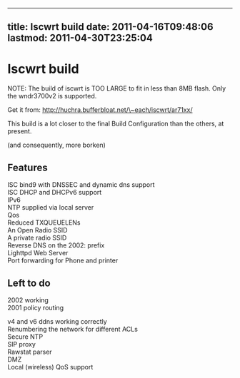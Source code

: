 
---
title: Iscwrt build
date: 2011-04-16T09:48:06
lastmod: 2011-04-30T23:25:04
---
Iscwrt build
============

NOTE: The build of iscwrt is TOO LARGE to fit in less than 8MB flash.
Only the wndr3700v2 is supported.

Get it from: http://huchra.bufferbloat.net/\~each/iscwrt/ar71xx/

This build is a lot closer to the final <link>Build Configuration</link>
than the others, at present.

(and consequently, more borken)

Features
--------

ISC bind9 with DNSSEC and dynamic dns support\
ISC DHCP and DHCPv6 support\
IPv6\
NTP supplied via local server\
Qos\
Reduced TXQUEUELENs\
An Open Radio SSID\
A private radio SSID\
Reverse DNS on the 2002: prefix\
Lighttpd Web Server\
Port forwarding for Phone and printer

Left to do
----------

2002 working\
2001 policy routing

v4 and v6 ddns working correctly\
Renumbering the network for different ACLs\
Secure NTP\
SIP proxy\
Rawstat parser\
DMZ\
Local (wireless) QoS support
